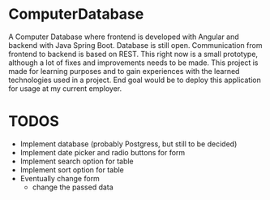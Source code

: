 # ComputerDatabase
A Computer Database where frontend is developed with Angular and backend with Java Spring Boot. Database is still open. Communication from frontend to backend is based on REST.
This right now is a small prototype, although a lot of fixes and improvements needs to be made.
This project is made for learning purposes and to gain experiences with the learned technologies used in a project. End goal would be to deploy this application for usage at my current employer.

# TODOS

- Implement database (probably Postgress, but still to be decided)
- Implement date picker and radio buttons for form
- Implement search option for table
- Implement sort option for table
- Eventually change form 
  - change the passed data
